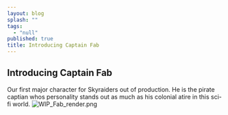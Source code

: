 ```yaml
---
layout: blog
splash: ""
tags: 
  - "null"
published: true
title: Introducing Captain Fab
---
```



## Introducing Captain Fab
Our first major character for Skyraiders out of production. He is the pirate captian whos personality stands out as much as his colonial atire in this sci-fi world.
![WIP_Fab_render.png]({{site.baseurl}}/media/WIP_Fab_render.png)
